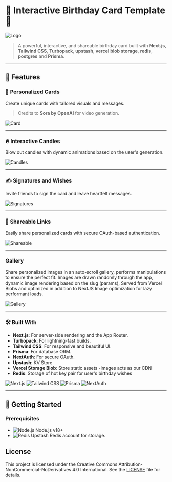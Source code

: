 # 🎉 Interactive Birthday Card Template 🎉
![Logo](public/logo.png)

> A powerful, interactive, and shareable birthday card built with **Next.js**, **Tailwind CSS**, **Turbopack**, **upstash**, **vercel blob storage**, **redis**, **postgres** and **Prisma**.

---

## 🌟 **Features**

### 🎂 **Personalized Cards**
Create unique cards with tailored visuals and messages.

>Credits to **Sora by OpenAI** for video generation.

![Card](/public/images/landing.png)

---

### 🔥 **Interactive Candles**
Blow out candles with dynamic animations based on the user's generation.

![Candles](/public/images/candles.png)

---

### ✍️ **Signatures and Wishes**
Invite friends to sign the card and leave heartfelt messages.

![Signatures](/public/images/signatures.png)

---

### 🔗 **Shareable Links**
Easily share personalized cards with secure OAuth-based authentication.

![Shareable](/public/images/sharepage.png)

---

### **Gallery**
Share personalized images in an auto-scroll gallery, performs manipulations to ensure the perfect fit.
Images are drawn randomly through the app, dynamic image rendering based on the slug (params),
Served from Vercel Blobs and optimized in addition to NextJS Image optimization for lazy performant loads.

![Gallery](/public/images/gallery.png)

---

### 🛠 **Built With**
- **Next.js**: For server-side rendering and the App Router.
- **Turbopack**: For lightning-fast builds.
- **Tailwind CSS**: For responsive and beautiful UI.
- **Prisma**: For database ORM.
- **NextAuth**: For secure OAuth.
- **Upstash**: KV Store
- **Vercel Storage Blob**: Store static assets -images acts as our CDN
- **Redis**: Storage of hot key pair for user's birthday wishes

![Next.js](https://img.icons8.com/color/96/000000/nextjs.png) ![Tailwind CSS](https://img.icons8.com/color/96/000000/tailwindcss.png) ![Prisma](https://img.icons8.com/color/96/000000/prisma-orm.png) ![NextAuth](https://img.icons8.com/color/96/000000/lock.png)

---

## 🚀 **Getting Started**

### Prerequisites
- ![Node.js](https://img.icons8.com/color/24/000000/nodejs.png) Node.js v18+
- ![Redis](https://img.icons8.com/color/24/000000/redis.png) Upstash Redis account for storage.


## License

This project is licensed under the Creative Commons Attribution-NonCommercial-NoDerivatives 4.0 International. See the [LICENSE](https://github.com/ericgitangu/interactive-birthday-card/blob/main/LICENSE.md) file for details.
